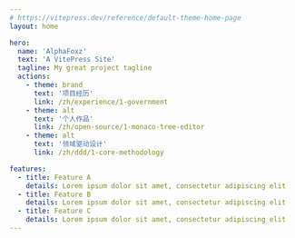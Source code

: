 ```yaml
---
# https://vitepress.dev/reference/default-theme-home-page
layout: home

hero:
  name: 'AlphaFoxz'
  text: 'A VitePress Site'
  tagline: My great project tagline
  actions:
    - theme: brand
      text: '项目经历'
      link: /zh/experience/1-government
    - theme: alt
      text: '个人作品'
      link: /zh/open-source/1-monaco-tree-editor
    - theme: alt
      text: '领域驱动设计'
      link: /zh/ddd/1-core-methodology

features:
  - title: Feature A
    details: Lorem ipsum dolor sit amet, consectetur adipiscing elit
  - title: Feature B
    details: Lorem ipsum dolor sit amet, consectetur adipiscing elit
  - title: Feature C
    details: Lorem ipsum dolor sit amet, consectetur adipiscing elit
---
```

